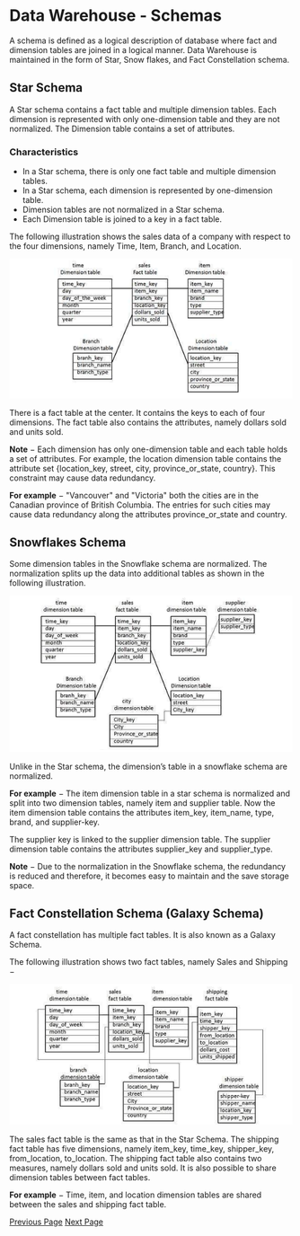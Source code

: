 # Data Warehouse - Schemas
A schema is defined as a logical description of database where fact and dimension tables are joined in a logical manner. Data Warehouse is maintained in the form of Star, Snow flakes, and Fact Constellation schema.

## Star Schema
A Star schema contains a fact table and multiple dimension tables. Each dimension is represented with only one-dimension table and they are not normalized. The Dimension table contains a set of attributes.

### Characteristics
   * In a Star schema, there is only one fact table and multiple dimension tables.
   * In a Star schema, each dimension is represented by one-dimension table.
   * Dimension tables are not normalized in a Star schema.
   * Each Dimension table is joined to a key in a fact table.

The following illustration shows the sales data of a company with respect to the four dimensions, namely Time, Item, Branch, and Location.

![Star Schema](../cognos/images/star_schema.jpg)

There is a fact table at the center. It contains the keys to each of four dimensions. The fact table also contains the attributes, namely dollars sold and units sold.

**Note** − Each dimension has only one-dimension table and each table holds a set of attributes. For example, the location dimension table contains the attribute set {location_key, street, city, province_or_state, country}. This constraint may cause data redundancy.

**For example** − "Vancouver" and "Victoria" both the cities are in the Canadian province of British Columbia. The entries for such cities may cause data redundancy along the attributes province_or_state and country.

## Snowflakes Schema
Some dimension tables in the Snowflake schema are normalized. The normalization splits up the data into additional tables as shown in the following illustration.

![Snowflakes Schema](../cognos/images/snowflakes_schema.jpg)

Unlike in the Star schema, the dimension’s table in a snowflake schema are normalized.

**For example** − The item dimension table in a star schema is normalized and split into two dimension tables, namely item and supplier table. Now the item dimension table contains the attributes item_key, item_name, type, brand, and supplier-key.

The supplier key is linked to the supplier dimension table. The supplier dimension table contains the attributes supplier_key and supplier_type.

**Note** − Due to the normalization in the Snowflake schema, the redundancy is reduced and therefore, it becomes easy to maintain and the save storage space.

## Fact Constellation Schema (Galaxy Schema)
A fact constellation has multiple fact tables. It is also known as a Galaxy Schema.

The following illustration shows two fact tables, namely Sales and Shipping −

![Galaxy Schema](../cognos/images/galaxy_schema.jpg)

The sales fact table is the same as that in the Star Schema. The shipping fact table has five dimensions, namely item_key, time_key, shipper_key, from_location, to_location. The shipping fact table also contains two measures, namely dollars sold and units sold. It is also possible to share dimension tables between fact tables.

**For example** − Time, item, and location dimension tables are shared between the sales and shipping fact table.


[Previous Page](../cognos/data_warehouse_overview.md) [Next Page](../cognos/data_warehouse_etl_and_reporting_tools.md) 
